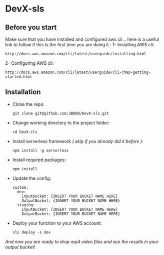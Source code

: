 # DevX-sls


## Before you start 
Make sure that you have installed and configured aws cli... here is a useful link to follow if this is the first time you are doing it : 
1- Installing AWS cli:
  
  ```
  http://docs.aws.amazon.com/cli/latest/userguide/installing.html
  ```
2- Configuring AWS cli:

  ```
  http://docs.aws.amazon.com/cli/latest/userguide/cli-chap-getting-started.html
  ```

## Installation 
- Clone the repo:

  ```
  git clone git@github.com:3B00D/DevX-sls.git
  ```
- Change working directory to the project folder:
  
  ```
  cd DevX-sls
  ```
- Install serverless framework *( skip if you already did it before )*:

  ```
  npm install -g serverless
  ```
- Install required packages:
  
  ```
  npm install
  ```
- Update the config:

  ```
  custom:
    dev:
      InputBucket: {INSERT YOUR BUCKET NAME HERE}
      OutputBucket: {INSERT YOUR BUCKET NAME HERE}
    staging:
      InputBucket: {INSERT YOUR BUCKET NAME HERE}
      OutputBucket: {INSERT YOUR BUCKET NAME HERE}
  ```
- Deploy your function to your AWS account:

  ```
  sls deploy -s dev
  ```
  
*And now you are ready to drop mp4 video files and see the results in your output bucket!*